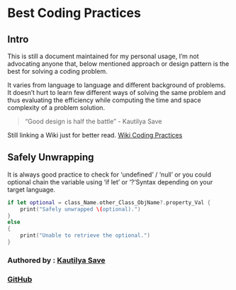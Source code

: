 # Best Coding Practices

## Intro

This is still a document maintained for my personal usage, I’m not advocating anyone that, below mentioned approach or design pattern is the best for solving a coding problem.

It varies from language to language and different background of problems. It doesn’t hurt to learn few different ways of solving the same problem and thus evaluating the efficiency while computing the time and space complexity of a problem solution.

> “Good design is half the battle” - Kautilya Save


Still linking a Wiki just for better read.
[Wiki Coding Practices](https://en.wikipedia.org/wiki/Best_coding_practices)



## Safely Unwrapping

It is always good practice to check for ‘undefined’ / ‘null’ or you could optional chain the variable using ‘if let’ or ‘?’Syntax depending on your target language.

 
 ```swift
 if let optional = class_Name.other_Class_ObjName?.property_Val {
	 print("Safely unwrapped \(optional).")
 }
 else 
 {
	 print("Unable to retrieve the optional.")
 }
 ```


### Authored by : [Kautilya Save](https://sensehack.github.io/)

### [GitHub](https://github.com/SensehacK)